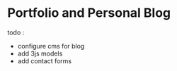 # Portfolio and Personal Blog
todo : 
- configure cms for blog
- add 3js models
- add contact forms 
